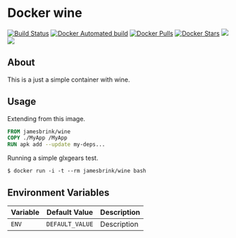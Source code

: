 # Docker wine

[![Build Status](https://travis-ci.org/jamesbrink/docker-wine.svg?branch=master)](https://travis-ci.org/jamesbrink/docker-wine) [![Docker Automated build](https://img.shields.io/docker/automated/jamesbrink/wine.svg)](https://hub.docker.com/r/jamesbrink/wine/) [![Docker Pulls](https://img.shields.io/docker/pulls/jamesbrink/wine.svg)](https://hub.docker.com/r/jamesbrink/wine/) [![Docker Stars](https://img.shields.io/docker/stars/jamesbrink/wine.svg)](https://hub.docker.com/r/jamesbrink/wine/) [![](https://images.microbadger.com/badges/image/jamesbrink/wine.svg)](https://microbadger.com/images/jamesbrink/wine "Get your own image badge on microbadger.com") [![](https://images.microbadger.com/badges/version/jamesbrink/wine.svg)](https://microbadger.com/images/jamesbrink/wine "Get your own version badge on microbadger.com")  


## About

This is a just a simple container with wine.

## Usage

Extending from this image. 

```Dockerfile
FROM jamesbrink/wine
COPY ./MyApp /MyApp
RUN apk add --update my-deps...
```

Running a simple glxgears test. 

```shell
$ docker run -i -t --rm jamesbrink/wine bash
```

## Environment Variables


| Variable                | Default Value  | Description                                                    |
| ----------------------- | -------------- | -------------------------------------------------------------- |
| `ENV`              | `DEFAULT_VALUE` | Description |

